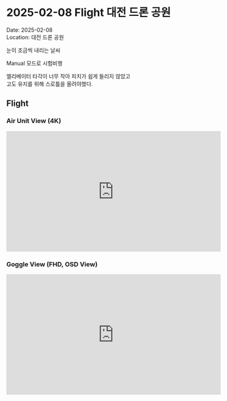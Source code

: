 # 2025-02-08 Flight 대전 드론 공원

Date: 2025-02-08  
Location: 대전 드론 공원

눈이 조금씩 내리는 날씨

Manual 모드로 시험비행

엘리베이터 타각이 너무 작아 피치가 쉽게 들리지 않았고  
고도 유지를 위해 스로틀을 올려야했다.

## Flight
### Air Unit View (4K)
<iframe width="560" height="315" src="https://www.youtube.com/embed/Fv_OaXvrwL0?si=OxJoTiyLpjuwKQii" title="YouTube video player" frameborder="0" allow="accelerometer; autoplay; clipboard-write; encrypted-media; gyroscope; picture-in-picture; web-share" referrerpolicy="strict-origin-when-cross-origin" allowfullscreen></iframe>

### Goggle View (FHD, OSD View)
<iframe width="560" height="315" src="https://www.youtube.com/embed/sm-BR-kWqOc?si=ouBMAsZKd71SkECJ" title="YouTube video player" frameborder="0" allow="accelerometer; autoplay; clipboard-write; encrypted-media; gyroscope; picture-in-picture; web-share" referrerpolicy="strict-origin-when-cross-origin" allowfullscreen></iframe>
